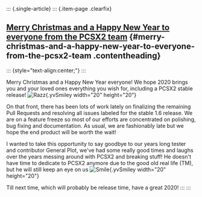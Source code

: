 ::: {.single-article}
::: {.item-page .clearfix}
## [Merry Christmas and a Happy New Year to everyone from the PCSX2 team](/291-merry-xmas-happy-new-year-2020.html) {#merry-christmas-and-a-happy-new-year-to-everyone-from-the-pcsx2-team .contentheading}

::: {style="text-align:center;"}
:::

Merry Christmas and a Happy New Year everyone! We hope 2020 brings you
and your loved ones everything you wish for, including a PCSX2 stable
release!
![Razz](https://pcsx2.net/images/stories/frontend/smilies/tongue.gif){.yvSmiley
width="20" height="20"}

On that front, there has been lots of work lately on finalizing the
remaining Pull Requests and resolving all issues labeled for the stable
1.6 release. We are on a feature freeze so most of our efforts are
concentrated on polishing, bug fixing and documentation. As usual, we
are fashionably late but we hope the end product will be worth the wait!

I wanted to take this opportunity to say goodbye to our years long
tester and contributor General Plot, we\'ve had some really good times
and laughs over the years messing around with PCSX2 and breaking stuff!
He doesn\'t have time to dedicate to PCSX2 anymore due to the good old
real life (TM), but he will still keep an eye on us
![Smile](https://pcsx2.net/images/stories/frontend/smilies/smile.gif){.yvSmiley
width="20" height="20"}

Till next time, which will probably be release time, have a great 2020!
:::
:::
